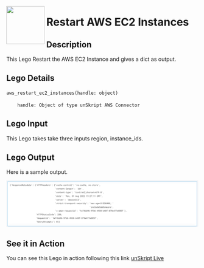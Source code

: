 [<img align="left" src="https://unskript.com/assets/favicon.png" width="100" height="100" style="padding-right: 5px">](https://unskript.com/assets/favicon.png) 
<h1>Restart AWS EC2 Instances </h1>

## Description
This Lego Restart the AWS EC2 Instance and gives a dict as output.


## Lego Details

    aws_restart_ec2_instances(handle: object)

        handle: Object of type unSkript AWS Connector

## Lego Input
This Lego takes take three inputs region, instance_ids.

## Lego Output
Here is a sample output.

<img src="./1.png">



## See it in Action

You can see this Lego in action following this link [unSkript Live](https://us.app.unskript.io)